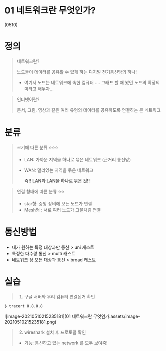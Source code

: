 # 01 네트워크란 무엇인가?

(0510)

# 정의

> 네트워크란?
>
> 노드들이 데이터를 공유할 수 있게 하는 디지털 전기통신망의 하나! 
>
> * 여기서 노드는 네트워크에 속한 컴퓨터 .... 그래프 할 때 봤던 노드의 확장의미라고 해두자...

> 인터넷이란? 
>
> 문서, 그림, 영상과 같은 여러 유형의 데이터를 공유하도록 연결하는 큰 네트워크 



# 분류

> 크기에 따른 분류  :star::star::star:
>
> - LAN: 가까운 지역을 하나로 묶은 네트워크 (근거리 통신망)
>
> - WAN: 멀리있는 지역을 묶은 네트워크 
>
>   **즉!! LAN과 LAN을 하나로 묶은 것!!** 

> 연결 형태에 따른 분류  :star::star:
>
> - star형: 중앙 장비에 모든 노드가 연결 
> - Mesh형 : 서로 여러 노드가 그물처럼 연결 



# 통신방법

- 내가 원하는 특정 대상과만 통신 > uni 캐스트 
- 특정한 다수랑 통신 > multi 캐스트 
- 네트워크 상 모든 대상과 통신 > broad 캐스트 



# 실습

> 1. 구글 서버와 우리 컴퓨터 연결된거 확인 

```bash
$ tracert 8.8.8.8
```

![image-20210510215235181](01 네트워크란 무엇인가.assets/image-20210510215235181.png)





> 2. wireshark 설치 후 프로토콜 확인 
>
> - 기능: 통신하고 있는 network 를 모두 보여줌! 



